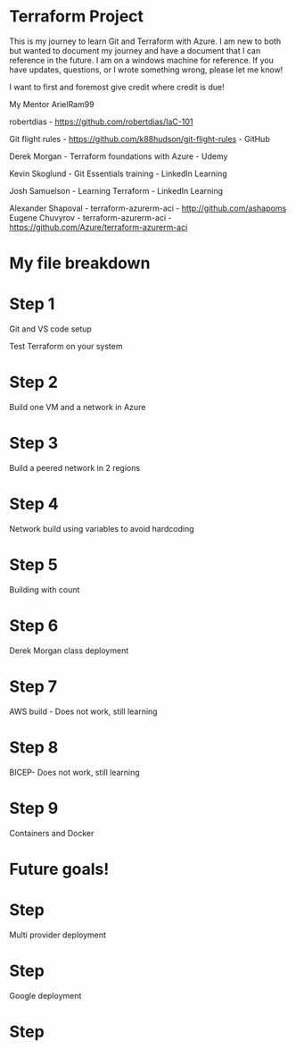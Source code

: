 # Terraform Project

This is my journey to learn Git and Terraform with Azure.  I am new to both but wanted to document my journey and have a document that I can reference in the future.  I am on a windows machine for reference.  If you have updates, questions, or I wrote something wrong, please let me know!   

   

I want to first and foremost give credit where credit is due!

My Mentor ArielRam99

robertdias - https://github.com/robertdias/IaC-101

Git flight rules - https://github.com/k88hudson/git-flight-rules - GitHub

Derek Morgan - Terraform foundations with Azure - Udemy

Kevin Skoglund - Git Essentials training - LinkedIn Learning

Josh Samuelson - Learning Terraform - LinkedIn Learning

Alexander Shapoval - terraform-azurerm-aci - http://github.com/ashapoms
Eugene Chuvyrov - terraform-azurerm-aci - https://github.com/Azure/terraform-azurerm-aci



# My file breakdown 

# Step 1
Git and VS code setup

Test Terraform on your system

# Step 2
Build one VM and a network in Azure

# Step 3
Build a peered network in 2 regions

# Step 4
Network build using variables to avoid hardcoding

# Step 5
Building with count

# Step 6
Derek Morgan class deployment

# Step 7 
AWS build - Does not work, still learning

# Step 8
BICEP- Does not work, still learning

# Step 9
Containers and Docker

# Future goals!

# Step  
Multi provider deployment

# Step  
Google deployment

# Step  
 












